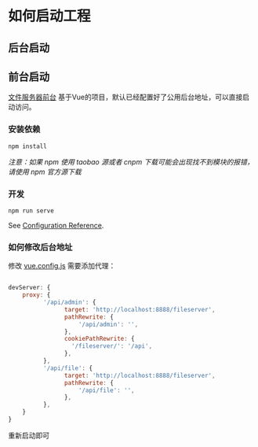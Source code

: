 # 如何启动工程

## 后台启动

## 前台启动

[文件服务器前台](http://gitlab.centit.com/gitlab/ctm/products/centit-fileserver/-/tree/master/fileserver-www) 基于Vue的项目，默认已经配置好了公用后台地址，可以直接启动访问。

### 安装依赖
```
npm install
```
_注意：如果 npm 使用 taobao 源或者 cnpm 下载可能会出现找不到模块的报错，请使用 npm 官方源下载_


### 开发
```
npm run serve
```

See [Configuration Reference](https://cli.vuejs.org/config/).

### 如何修改后台地址

修改 [vue.config.js](http://gitlab.centit.com/gitlab/ctm/products/centit-fileserver/-/blob/master/fileserver-www/vue.config.js)
需要添加代理：

``` javascript

devServer: {
    proxy: {
          '/api/admin': {
                target: 'http://localhost:8888/fileserver',
                pathRewrite: {
                    '/api/admin': '',
                },
                cookiePathRewrite: {
                  '/fileserver/': '/api',
                },
          },
          '/api/file': {
                target: 'http://localhost:8888/fileserver',
                pathRewrite: {
                    '/api/file': '',
                },
          },
    }
}
```

重新启动即可

